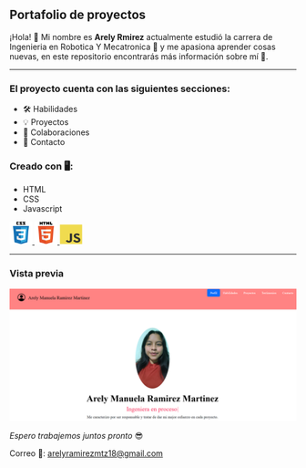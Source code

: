 ## Portafolio de proyectos
¡Hola! 👾 Mi nombre es **Arely Rmirez** actualmente estudió la carrera de Ingenieria en Robotica Y Mecatronica 🦾 y me apasiona aprender cosas nuevas, en este repositorio encontrarás más información sobre mí 🤩.
_________________
### El proyecto cuenta con las siguientes secciones:

- 🛠️ Habilidades 
- 💡 Proyectos 
- 👤 Colaboraciones 
- 📧 Contacto 

### Creado con 🖥️:
- HTML
- CSS
- Javascript

<a href="https://www.w3schools.com/css/" target="_blank"> <img src="https://raw.githubusercontent.com/devicons/devicon/master/icons/css3/css3-original-wordmark.svg" alt="css3" width="40" height="40"/> </a>
    <a href="https://www.w3.org/html/" target="_blank"> <img src="https://raw.githubusercontent.com/devicons/devicon/master/icons/html5/html5-original-wordmark.svg" alt="html5" width="40" height="40"/> </a>
    <a href="https://developer.mozilla.org/en-US/docs/Web/JavaScript" target="_blank"> <img src="https://raw.githubusercontent.com/devicons/devicon/master/icons/javascript/javascript-original.svg" alt="javascript" width="40" height="35"/> </a>

___________
### Vista previa
<!-- Poner imagenes proyecto cuando este listo -->
![Proyecto](assets/inicio.png)

*Espero trabajemos juntos pronto* 😎
<!-- Para poner links [https://github.com/ely18mtz/Portafolio-de-Proyectos.git] -->


Correo 📧:
[arelyramirezmtz18@gmail.com](mailto:arelyramirezmtz18@gmail.com)
